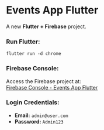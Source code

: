 # **Events App Flutter**

A new **Flutter + Firebase** project.

### **Run Flutter:**

`flutter run -d chrome`

### **Firebase Console:**

Access the Firebase project at:  
[Firebase Console - Events App Flutter](https://console.firebase.google.com/u/0/project/eventsapp-flutter/overview)

### **Login Credentials:**

- **Email:** `admin@user.com`
- **Password:** `Admin123`
